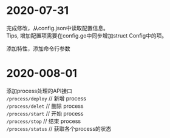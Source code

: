 # 2020-07-31
完成修改，从config.json中读取配置信息。  
Tips, 增加配置项需要在config.go中同步增加struct Config中的项。  

添加特性，添加命令行参数

# 2020-008-01
添加process处理的API接口   
    `/process/deploy` // 新增 process  
    `/process/delet` // 删除 process  
    `/process/start` // 开始 process  
    `/process/stop` // 结束 process  
    `/process/status` // 获取各个process的状态  